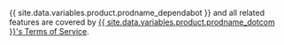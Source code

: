 {{ site.data.variables.product.prodname_dependabot }} and all related features are covered by [{{ site.data.variables.product.prodname_dotcom }}'s Terms of Service](/github/site-policy/github-terms-of-service).